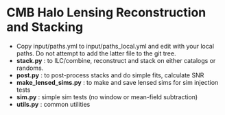 CMB Halo Lensing Reconstruction and Stacking
============================================

* Copy input/paths.yml to input/paths_local.yml and edit with your local paths. Do not attempt to add the latter file to the git tree.
* **stack.py** : to ILC/combine, reconstruct and stack on either catalogs or randoms.
* **post.py** : to post-process stacks and do simple fits, calculate SNR
* **make_lensed_sims.py** : to make and save lensed sims for sim injection tests
* **sim.py** : simple sim tests (no window or mean-field subtraction)
* **utils.py** : common utilities